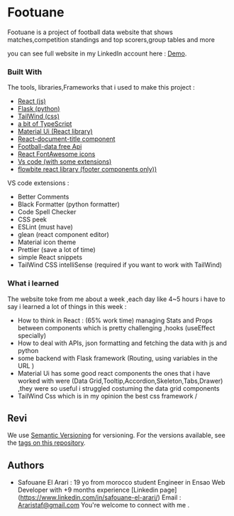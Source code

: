 # Footuane

Footuane is a project of football data website that shows matches,competition standings and top scorers,group tables and more 

you can see full website in my LinkedIn account here : 
[Demo](https://gist.github.com/PurpleBooth/109311bb0361f32d87a2). 


### Built With

The tools, libraries,Frameworks that i used to make this project :
- [React (js)](https://github.com/facebook/react)
- [Flask (python)](https://github.com/pallets/flask/blob/2.3.x/docs/index.rst)
- [TailWind (css)](https://github.com/tailwindlabs/tailwindcss)
- [a bit of TypeScript](https://github.com/microsoft/TypeScript)
- [Material Ui (React library)](https://github.com/mui/material-ui)
- [React-document-title component](https://github.com/gaearon/react-document-title)
- [Football-data free Api ](https://www.football-data.org)
- [React FontAwesome icons ](https://github.com/FortAwesome/react-fontawesome)
- [Vs code (with some extensions) ](https://github.com/microsoft/vscode)
- [flowbite react library (footer components only)) ](https://github.com/microsoft/vscode)

VS code extensions : 
- Better Comments 
- Black Formatter (python formatter)
- Code Spell Checker
- CSS peek
- ESLint (must have)
- glean (react component editor)
- Material icon theme 
- Prettier (save a lot of time)
- simple React snippets
- TailWind CSS intelliSense (required if you want to work with TailWind)

### What i learned

The website toke from me about a week ,each day like 4~5 hours
i have to say i learned a lot of things in this week : 
- How to think in React : (65% work time) managing Stats and Props between components which is pretty challenging ,hooks (useEffect specially)
- How to deal with APIs, json formatting and fetching the data with js and python
- some backend with Flask framework (Routing, using variables in the URL )
- Material Ui has some good react components the ones that i have worked with were (Data Grid,Tooltip,Accordion,Skeleton,Tabs,Drawer) ,they were so useful i struggled costuming the data grid components
- TailWind Css which is in my opinion the best css framework / 







## Revi

We use [Semantic Versioning](http://semver.org/) for versioning. For the versions
available, see the [tags on this
repository](https://github.com/PurpleBooth/a-good-readme-template/tags).

## Authors

  - Safouane El Arari : 19 yo from morocco student Engineer in Ensao Web Developer with +9 months experience
  [Linkedin page]  (https://www.linkedin.com/in/safouane-el-arari/)
  Email : Araristaf@gmail.com 
  You're welcome to connect with me .


